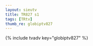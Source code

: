 ```yaml
--- 
layout: sieutv
title: TR827 s1
tags: [TRtv]
thumb_re: globiptv827
---
```

{% include tvadv key="globiptv827" %} 
